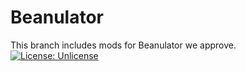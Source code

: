 # Beanulator 
This branch includes mods for Beanulator we approve. 
[![License: Unlicense](https://img.shields.io/badge/license-Unlicense-blue.svg)](http://unlicense.org/)
